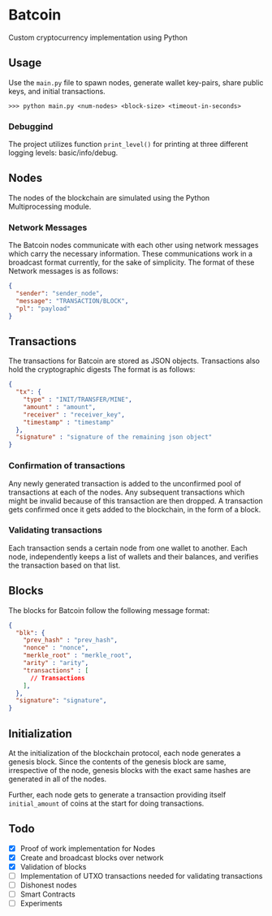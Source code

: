 # Batcoin

Custom cryptocurrency implementation using Python

## Usage

Use the `main.py` file to spawn nodes, generate wallet key-pairs, share public keys, and initial transactions.

```console
>>> python main.py <num-nodes> <block-size> <timeout-in-seconds>
```

### Debuggind

The project utilizes function `print_level()` for printing at three different logging levels: basic/info/debug.

## Nodes

The nodes of the blockchain are simulated using the Python Multiprocessing module.

### Network Messages

The Batcoin nodes communicate with each other using network messages which carry the necessary information. These communications work in a broadcast format currently, for the sake of simplicity. The format of these Network messages is as follows:

```json
{
  "sender": "sender_node",
  "message": "TRANSACTION/BLOCK",
  "pl": "payload"
}
```

## Transactions

The transactions for Batcoin are stored as JSON objects. Transactions also hold the cryptographic digests The format is as follows:

```json
{
  "tx": {
    "type" : "INIT/TRANSFER/MINE",
    "amount" : "amount",
    "receiver" : "receiver_key",
    "timestamp" : "timestamp"
  },
  "signature" : "signature of the remaining json object"
}
```

### Confirmation of transactions

Any newly generated transaction is added to the unconfirmed pool of transactions at each of the nodes. Any subsequent transactions which might be invalid because of this transaction are then dropped. A transaction gets confirmed once it gets added to the blockchain, in the form of a block.

### Validating transactions

Each transaction sends a certain node from one wallet to another. Each node, independently keeps a list of wallets and their balances, and verifies the transaction based on that list.

## Blocks

The blocks for Batcoin follow the following message format:

```json
{
  "blk": {
    "prev_hash" : "prev_hash",
    "nonce" : "nonce",
    "merkle_root" : "merkle_root",
    "arity" : "arity",
    "transactions" : [
      // Transactions
    ],
  },
  "signature": "signature",
}
```

## Initialization

At the initialization of the blockchain protocol, each node generates a genesis block. Since the contents of the genesis block are same, irrespective of the node, genesis blocks with the exact same hashes are generated in all of the nodes.

Further, each node gets to generate a transaction providing itself `initial_amount` of coins at the start for doing transactions.

## Todo

- [X] Proof of work implementation for Nodes
- [X] Create and broadcast blocks over network
- [X] Validation of blocks
- [ ] Implementation of UTXO transactions needed for validating transactions
- [ ] Dishonest nodes
- [ ] Smart Contracts
- [ ] Experiments
